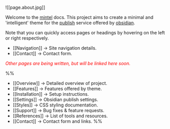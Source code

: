 ![[page.about.jpg]]

Welcome to the [mintel](https://github.com/harttraveller/mintel-theme) docs. This project aims to create a minimal and 'intelligent'  theme for the [publish](https://obsidian.md/publish) service offered by [obsidian](https://obsidian.md).

Note that you can quickly access pages or headings by hovering on the left or right respectively.

- [[Navigation]] -> Site navigation details.
- [[Contact]] -> Contact form.
<p style="color: red;"><i>Other pages are being written, but will be linked here soon.</i></p>

%%
- [[Overview]] -> Detailed overview of project.
- [[Features]] -> Features offered by theme.
- [[Installation]] -> Setup instructions.
- [[Settings]] -> Obsidian publish settings.
- [[Styles]] -> CSS styling documentation.
- [[Support]] -> Bug fixes & feature requests.
- [[References]] -> List of tools and resources.
- [[Contact]] -> Contact form and links.
%%